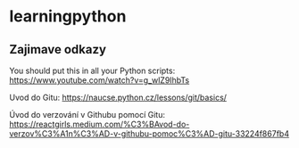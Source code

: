 # learningpython

## Zajimave odkazy
You should put this in all your Python scripts: https://www.youtube.com/watch?v=g_wlZ9IhbTs

Uvod do Gitu: https://naucse.python.cz/lessons/git/basics/

Úvod do verzování v Githubu pomocí Gitu: https://reactgirls.medium.com/%C3%BAvod-do-verzov%C3%A1n%C3%AD-v-githubu-pomoc%C3%AD-gitu-33224f867fb4